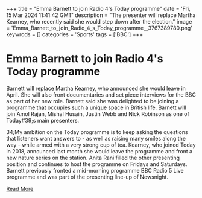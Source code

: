 +++
title = "Emma Barnett to join Radio 4's Today programme"
date = 'Fri, 15 Mar 2024 11:41:42 GMT'
description = "The presenter will replace Martha Kearney, who recently said she would step down after the election."
image = 'Emma_Barnett_to_join_Radio_4_s_Today_programme__3767389780.png'
keywrods =  []
categories = 'Sports'
tags = ['BBC']
+++

# Emma Barnett to join Radio 4's Today programme

Barnett will replace Martha Kearney, who announced she would leave in April.
She will also front documentaries and set piece interviews for the BBC as part of her new role.
Barnett said she was delighted to be joining a programme that occupies such a unique space in British life.
Barnett will join Amol Rajan, Mishal Husain, Justin Webb and Nick Robinson as one of Today<bb>#39;s main presenters.

34;My ambition on the Today programme is to keep asking the questions that listeners want answers to - as well as raising many smiles along the way - while armed with a very strong cup of tea.
Kearney, who joined Today in 2018, announced last month she would leave the programme and front a new nature series on the station.
Anita Rani filled the other presenting position and continues to host the programme on Fridays and Saturdays.
Barnett previously fronted a mid-morning programme BBC Radio 5 Live programme and was part of the presenting line-up of Newsnight.


[Read More](https://www.bbc.co.uk/news/entertainment-arts-68574142)
